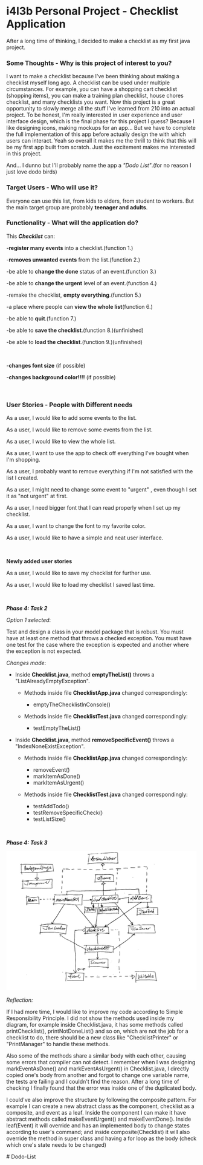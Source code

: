 # i4l3b Personal Project - Checklist Application

After a long time of thinking, I decided to make a checklist as my first java project.


### Some Thoughts - Why is this project of interest to you?

I want to make a checklist because I've been thinking about making a checklist myself long ago. A checklist can be used
under multiple circumstances. For example, you can have a shopping cart checklist (shopping items), you can make a
training plan checklist, house chores checklist, and many checklists you want. Now this project is a great opportunity
to slowly merge all the stuff I've learned from 210 into an actual project. To be honest, I'm really interested in user
experience and user interface design, which is the final phase for this project I guess? Because I like designing icons,
making mockups for an app... But we have to complete the full implementation of this app before actually design the 
with which users can interact. Yeah so overall it makes me the thrill to think that this will be my first app built 
from scratch. Just the excitement makes me interested in this project.

And... I dunno but I'll probably name the app a *"Dodo List"*.(for no reason I just love dodo birds)


### Target Users - Who will use it?

Everyone can use this list, from kids to elders, from student to workers. But the main target group are probably 
**teenager and adults**.


### Functionality - What will the application do?

This ***Checklist*** can:

-**register many events** into a  checklist.(function 1.)

-**removes unwanted events** from the list.(function 2.)

-be able to **change the done** status of an event.(function 3.)

-be able to **change the urgent** level of an event.(function 4.)

-remake the checklist, **empty everything**.(function 5.)

-a place where people can **view the whole list**(function 6.)

-be able to **quit**.(function 7.)

-be able to **save the checklist**.(function 8.)(unfinished)

-be able to **load the checklist**.(function 9.)(unfinished)

<br>

-**changes font size** (if possible)

-**changes background color!!!!** (if possible)

<br>

### User Stories - People with Different needs

As a user, I would like to add some events to the list.

As a user, I would like to remove some events from the list.

As a user, I would like to view the whole list.

As a user, I want to use the app to check off everything I've bought when I'm shopping.

As a user, I probably want to remove everything if I'm not satisfied with the list I created.

As a user, I might need to change some event to "urgent" , even though I set it as "not urgent" at first.

As a user, I need bigger font that I can read properly when I set up my checklist.

As a user, I want to change the font to my favorite color.

As a user, I would like to have a simple and neat user interface.

<br>

**Newly added user stories**

As a user, I would like to save my checklist for further use.

As a user, I would like to load my checklist I saved last time.

<br>

***Phase 4: Task 2***

*Option 1 selected*:

Test and design a class in your model package that is robust.  You must have at least one method 
that throws a checked exception.  You must have one test for the case where the exception is expected and another 
where the exception is not expected.

*Changes made*:

- Inside **Checklist.java**, method **emptyTheList()** throws a "ListAlreadyEmptyException".
    
    - Methods inside file **ChecklistApp.java** changed correspondingly:
        - emptyTheChecklistInConsole()

    - Methods inside file **ChecklistTest.java** changed correspondingly:
        - testEmptyTheList()
    
    
- Inside **Checklist.java**, method **removeSpecificEvent()** throws a "IndexNoneExistException".
    
    - Methods inside file **ChecklistApp.java** changed correspondingly:
        - removeEvent()
        - markItemAsDone()
        - markItemAsUrgent()

    - Methods inside file **ChecklistTest.java** changed correspondingly:
        - testAddTodo()
        - testRemoveSpecificCheck()
        - testListSize()

<br>

***Phase 4: Task 3***

![Final UML diagram](/UMLFiles/images/UML_Design_Diagram.png "UML phase 4")

*Reflection:*

If I had more time, I would like to improve my code according to Simple Responsibility Principle. I did not show the
methods used inside my diagram, for example inside Checklist.java, it has some methods called printChecklist(),
printNotDoneList() and so on, which are not the job for a checklist to do, there should be a new class like
"ChecklistPrinter" or "PrintManager" to handle these methods. 

Also some of the methods share a similar body with each
other, causing some errors that compiler can not detect. I remember when I was designing markEventAsDone() and 
markEventAsUrgent() in Checklist.java, I directly copied one's body from another and forgot to change one variable name,
the tests are failing and I couldn't find the reason. After a long time of checking I finally found that the error was
inside one of the duplicated body.

I could've also improve the structure by following the composite pattern. For example I can create a new abstract class 
as the component, checklist as a composite, and event as a leaf. Inside the component I can make it have abstract
methods called makeEventUrgent() and makeEventDone(). Inside leaf(Event) it will override and has an implemented body to 
change states according to user's command; and inside composite(Checklist) it will also override the method in super 
class and having a for loop as the body (check which one's state needs to be changed)


#   D o d o - L i s t 
 
 